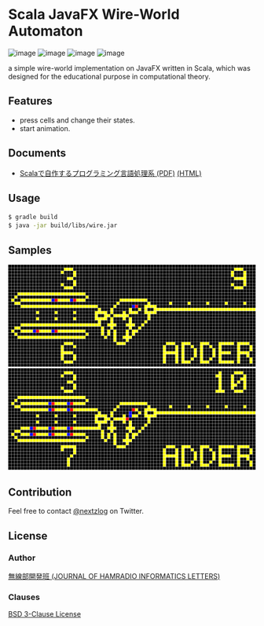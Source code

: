 Scala JavaFX Wire-World Automaton
====

![image](https://img.shields.io/badge/Gradle-6-red.svg)
![image](https://img.shields.io/badge/Java-SE13-red.svg)
![image](https://img.shields.io/badge/Scala-2.13-orange.svg)
![image](https://img.shields.io/badge/license-BSD%203--Clause-darkblue.svg)

a simple wire-world implementation on JavaFX written in Scala, which was designed for the educational purpose in computational theory.

## Features

- press cells and change their states.
- start animation.

## Documents

- [Scalaで自作するプログラミング言語処理系 (PDF)](https://pafelog.net/fava.pdf) [(HTML)](https://pafelog.net/fava.html)

## Usage

```sh
$ gradle build
$ java -jar build/libs/wire.jar
```

## Samples

![3+6](WIRE1.gif)
![3+7](WIRE2.gif)

## Contribution

Feel free to contact [@nextzlog](https://twitter.com/nextzlog) on Twitter.

## License

### Author

[無線部開発班 (JOURNAL OF HAMRADIO INFORMATICS LETTERS)](https://pafelog.net)

### Clauses

[BSD 3-Clause License](LICENSE.md)
